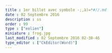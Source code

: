 ```yaml
---
title : 1er billet avec symbole -;,à)=*#//.md
date : 02 Septembre 2016
description : ss
order : 99
type : ["eolien"]
miniature : frog.jpg
last_modified : 02 Septembre 2016 02-38-46
type_editor : ["CkEditor(Word)"]
---
```

